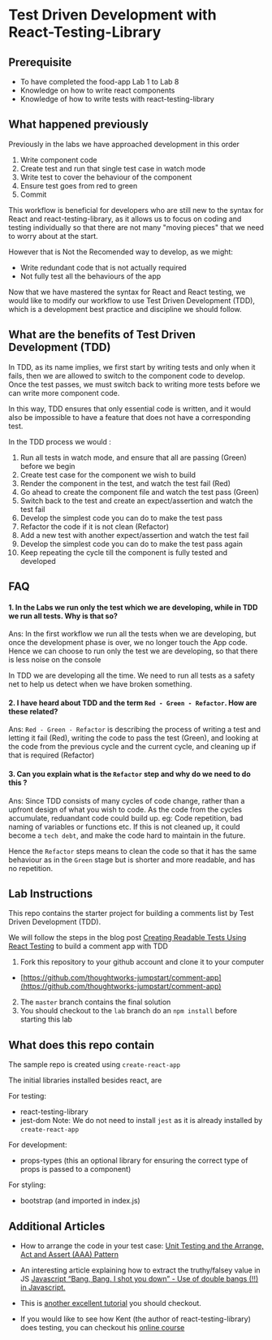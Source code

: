 # Test Driven Development with React-Testing-Library

## Prerequisite

- To have completed the food-app Lab 1 to Lab 8
- Knowledge on how to write react components
- Knowledge of how to write tests with react-testing-library

## What happened previously

Previously in the labs we have approached development in this order

1. Write component code
2. Create test and run that single test case in watch mode
3. Write test to cover the behaviour of the component
4. Ensure test goes from red to green
5. Commit

This workflow is beneficial for developers who are still new to the syntax for React and react-testing-library, as it allows us to focus on coding and testing individually so that there are not many "moving pieces" that we need to worry about at the start.

However that is Not the Recomended way to develop, as we might:

- Write redundant code that is not actually required
- Not fully test all the behaviours of the app

Now that we have mastered the syntax for React and React testing, we would like to modify our workflow to use Test Driven Development (TDD), which is a development best practice and discipline we should follow.

## What are the benefits of Test Driven Development (TDD)

In TDD, as its name implies, we first start by writing tests and only when it fails, then we are allowed to switch to the component code to develop. Once the test passes, we must switch back to writing more tests before we can write more component code.

In this way, TDD ensures that only essential code is written, and it would also be impossible to have a feature that does not have a corresponding test.

In the TDD process we would :

1. Run all tests in watch mode, and ensure that all are passing (Green) before we begin
2. Create test case for the component we wish to build
3. Render the component in the test, and watch the test fail (Red)
4. Go ahead to create the component file and watch the test pass (Green)
5. Switch back to the test and create an expect/assertion and watch the test fail
6. Develop the simplest code you can do to make the test pass
7. Refactor the code if it is not clean (Refactor)
8. Add a new test with another expect/assertion and watch the test fail
9. Develop the simplest code you can do to make the test pass again
10. Keep repeating the cycle till the component is fully tested and developed

## FAQ

#### 1. In the Labs we run only the test which we are developing, while in TDD we run all tests. Why is that so?

Ans:
In the first workflow we run all the tests when we are developing, but once the development phase is over, we no longer touch the App code. Hence we can choose to run only the test we are developing, so that there is less noise on the console

In TDD we are developing all the time. We need to run all tests as a safety net to help us detect when we have broken something.

#### 2. I have heard about TDD and the term `Red - Green - Refactor`. How are these related?

Ans: `Red - Green - Refactor` is describing the process of writing a test and letting it fail (Red), writing the code to pass the test (Green), and looking at the code from the previous cycle and the current cycle, and cleaning up if that is required (Refactor)

#### 3. Can you explain what is the `Refactor` step and why do we need to do this ?

Ans: Since TDD consists of many cycles of code change, rather than a upfront design of what you wish to code. As the code from the cycles accumulate, reduandant code could build up. eg: Code repetition, bad naming of variables or functions etc. If this is not cleaned up, it could become a `tech debt`, and make the code hard to maintain in the future.

Hence the `Refactor` steps means to clean the code so that it has the same behaviour as in the `Green` stage but is shorter and more readable, and has no repetition.

## Lab Instructions

This repo contains the starter project for building a comments list by Test Driven Development (TDD).

We will follow the steps in the blog post [Creating Readable Tests Using React Testing](https://medium.com/flatiron-labs/creating-readable-tests-using-react-testing-library-2bd03c49c284) to build a comment app with TDD

1. Fork this repository to your github account and clone it to your computer
- [https://github.com/thoughtworks-jumpstart/comment-app](https://github.com/thoughtworks-jumpstart/comment-app)

2. The `master` branch contains the final solution
3. You should checkout to the `lab` branch do an `npm install` before starting this lab

## What does this repo contain

The sample repo is created using `create-react-app`

The initial libraries installed besides react, are

For testing:

- react-testing-library
- jest-dom
  Note: We do not need to install `jest` as it is already installed by `create-react-app`

For development:

- props-types (this an optional library for ensuring the correct type of props is passed to a component)

For styling:

- bootstrap (and imported in index.js)

## Additional Articles

- How to arrange the code in your test case: [Unit Testing and the Arrange, Act and Assert (AAA) Pattern](https://medium.com/@pjbgf/title-testing-code-ocd-and-the-aaa-pattern-df453975ab80)

- An interesting article explaining how to extract the truthy/falsey value in JS  [Javascript “Bang, Bang. I shot you down” - Use of double bangs (!!) in Javascript.](https://medium.com/@pddivine/javascript-bang-bang-i-shot-you-down-use-of-double-bangs-in-javascript-7c9d94446054)

- This is [another excellent tutorial](https://learntdd.in/react/) you should checkout.

- If you would like to see how Kent (the author of react-testing-library) does testing, you can checkout his [online course](https://testingjavascript.com/)